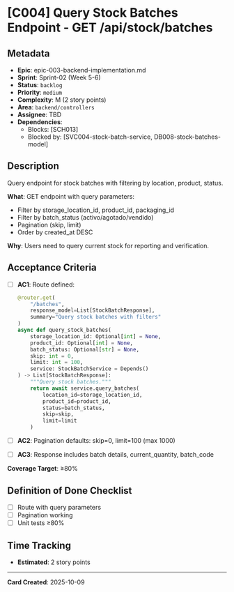 # [C004] Query Stock Batches Endpoint - GET /api/stock/batches

## Metadata
- **Epic**: epic-003-backend-implementation.md
- **Sprint**: Sprint-02 (Week 5-6)
- **Status**: `backlog`
- **Priority**: `medium`
- **Complexity**: M (2 story points)
- **Area**: `backend/controllers`
- **Assignee**: TBD
- **Dependencies**:
  - Blocks: [SCH013]
  - Blocked by: [SVC004-stock-batch-service, DB008-stock-batches-model]

## Description

Query endpoint for stock batches with filtering by location, product, status.

**What**: GET endpoint with query parameters:
- Filter by storage_location_id, product_id, packaging_id
- Filter by batch_status (activo/agotado/vendido)
- Pagination (skip, limit)
- Order by created_at DESC

**Why**: Users need to query current stock for reporting and verification.

## Acceptance Criteria

- [ ] **AC1**: Route defined:
  ```python
  @router.get(
      "/batches",
      response_model=List[StockBatchResponse],
      summary="Query stock batches with filters"
  )
  async def query_stock_batches(
      storage_location_id: Optional[int] = None,
      product_id: Optional[int] = None,
      batch_status: Optional[str] = None,
      skip: int = 0,
      limit: int = 100,
      service: StockBatchService = Depends()
  ) -> List[StockBatchResponse]:
      """Query stock batches."""
      return await service.query_batches(
          location_id=storage_location_id,
          product_id=product_id,
          status=batch_status,
          skip=skip,
          limit=limit
      )
  ```

- [ ] **AC2**: Pagination defaults: skip=0, limit=100 (max 1000)
- [ ] **AC3**: Response includes batch details, current_quantity, batch_code

**Coverage Target**: ≥80%

## Definition of Done Checklist

- [ ] Route with query parameters
- [ ] Pagination working
- [ ] Unit tests ≥80%

## Time Tracking
- **Estimated**: 2 story points

---

**Card Created**: 2025-10-09
